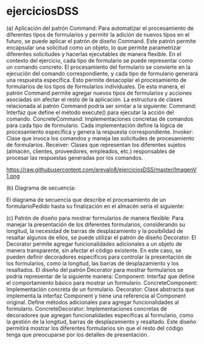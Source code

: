 # ejerciciosDSS
(a) Aplicación del patrón Command:
Para automatizar el procesamiento de diferentes tipos de formularios y permitir la adición de nuevos tipos en el futuro, se puede aplicar el patrón de diseño Command. Este patrón permite encapsular una solicitud como un objeto, lo que permite parametrizar diferentes solicitudes y hacerlas ejecutables de manera flexible.
En el contexto del ejercicio, cada tipo de formulario se puede representar como un comando concreto. El procesamiento del formulario se convierte en la ejecución del comando correspondiente, y cada tipo de formulario generará una respuesta específica. Esto permite desacoplar el procesamiento de formularios de los tipos de formularios individuales.
De esta manera, el patrón Command permite agregar nuevos tipos de formularios y acciones asociadas sin afectar el resto de la aplicación. La estructura de clases relacionada al patrón Command podría ser similar a la siguiente:
Command: Interfaz que define el método execute() para ejecutar la acción del comando.
ConcreteCommand: Implementaciones concretas de comandos para cada tipo de formulario. Cada implementación define la lógica de procesamiento específica y genera la respuesta correspondiente.
Invoker: Clase que invoca los comandos y maneja las solicitudes de procesamiento de formularios.
Receiver: Clases que representan los diferentes sujetos (almacén, clientes, proveedores, empleados, etc.) responsables de procesar las respuestas generadas por los comandos.

https://raw.githubusercontent.com/arevalo8/ejerciciosDSS/master/ImagenV1.png


(b) Diagrama de secuencia:

El diagrama de secuencia que describe el procesamiento de un formularioPedido hasta su finalización en el almacén sería el siguiente:


(c) Patrón de diseño para mostrar formularios de manera flexible:
Para manejar la presentación de los diferentes formularios, considerando su longitud, la necesidad de barras de desplazamiento y la posibilidad de resaltar algunos de ellos, se puede utilizar el patrón de diseño Decorator.
El Decorator permite agregar funcionalidades adicionales a un objeto de manera transparente, sin afectar el código existente. En este caso, se pueden definir decoradores específicos para controlar la presentación de los formularios, como la longitud, las barras de desplazamiento y los resaltados.
El diseño del patrón Decorator para mostrar formularios se podría representar de la siguiente manera:
Component: Interfaz que define el comportamiento básico para mostrar un formulario.
ConcreteComponent: Implementación concreta de un formulario.
Decorator: Clase abstracta que implementa la interfaz Component y tiene una referencia al Component original. Define métodos adicionales para agregar funcionalidades al formulario.
ConcreteDecorator: Implementaciones concretas de decoradores que agregan funcionalidades específicas al formulario, como la gestión de la longitud, barras de desplazamiento y resaltado.
Este diseño permitirá mostrar los diferentes formularios sin que el resto del código tenga que preocuparse por los detalles de presentación.





